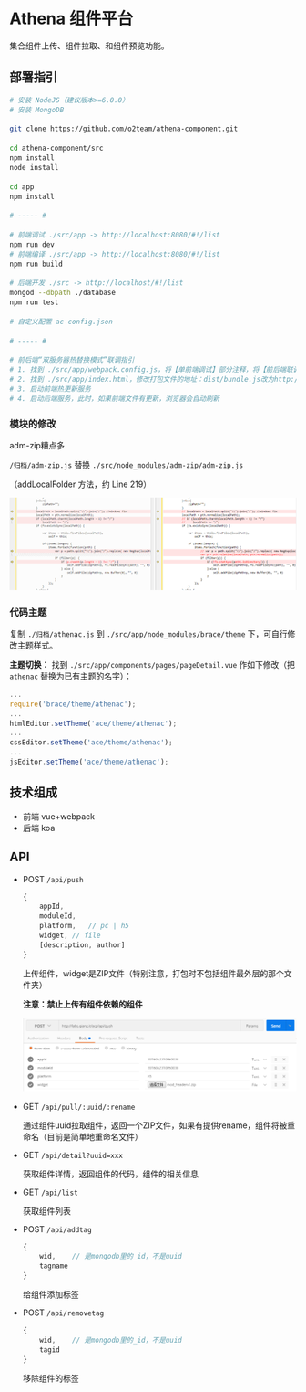 # Athena 组件平台

集合组件上传、组件拉取、和组件预览功能。

## 部署指引

``` bash
# 安装 NodeJS（建议版本>=6.0.0）
# 安装 MongoDB

git clone https://github.com/o2team/athena-component.git

cd athena-component/src
npm install
node install

cd app
npm install

# ----- #

# 前端调试 ./src/app -> http://localhost:8080/#!/list
npm run dev
# 前端编译 ./src/app -> http://localhost:8080/#!/list
npm run build

# 后端开发 ./src -> http://localhost/#!/list
mongod --dbpath ./database
npm run test

# 自定义配置 ac-config.json

# ----- #

# 前后端“双服务器热替换模式”联调指引
# 1. 找到 ./src/app/webpack.config.js，将【单前端调试】部分注释，将【前后端联调】部分取消注释
# 2. 找到 ./src/app/index.html，修改打包文件的地址：dist/bundle.js改为http://localhost:8080/dist/bundle.js
# 3. 启动前端热更新服务
# 4. 启动后端服务，此时，如果前端文件有更新，浏览器会自动刷新
```

### 模块的修改

adm-zip糟点多

`/归档/adm-zip.js` 替换 `./src/node_modules/adm-zip/adm-zip.js`

（addLocalFolder 方法，约 Line 219）

![fix-adm-zip-add-folder](fix-adm-zip-add-folder.png)

### 代码主题

复制 `./归档/athenac.js` 到 `./src/app/node_modules/brace/theme` 下，可自行修改主题样式。

**主题切换：** 找到 `./src/app/components/pages/pageDetail.vue` 作如下修改（把 `athenac` 替换为已有主题的名字）：

``` javascript
...
require('brace/theme/athenac');
...
htmlEditor.setTheme('ace/theme/athenac');
...
cssEditor.setTheme('ace/theme/athenac');
...
jsEditor.setTheme('ace/theme/athenac');
```

## 技术组成

- 前端 vue+webpack
- 后端 koa

## API

- POST `/api/push`

	``` javascript
	{
		appId, 
		moduleId, 
		platform,	// pc | h5
		widget,	// file
		[description, author]
	}
	```

    上传组件，widget是ZIP文件（特别注意，打包时不包括组件最外层的那个文件夹）

    **注意：禁止上传有组件依赖的组件**

    ![test-push](test-push.png)

- GET `/api/pull/:uuid/:rename`

    通过组件uuid拉取组件，返回一个ZIP文件，如果有提供rename，组件将被重命名（目前是简单地重命名文件）

- GET `/api/detail?uuid=xxx`
    
    获取组件详情，返回组件的代码，组件的相关信息

- GET `/api/list`
    
    获取组件列表

- POST `/api/addtag`

	``` javascript
	{
		wid,	// 是mongodb里的_id，不是uuid
		tagname
	}
	```

	给组件添加标签

- POST `/api/removetag`

	``` javascript
	{
		wid,	// 是mongodb里的_id，不是uuid
		tagid
	}
	```
	
	移除组件的标签